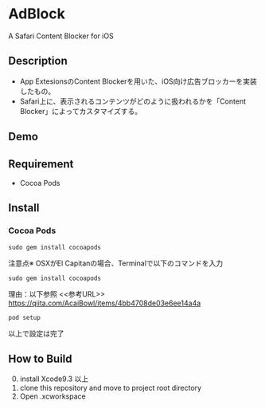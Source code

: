 AdBlock
=======
A Safari Content Blocker for iOS

## Description
* App ExtesionsのContent Blockerを用いた、iOS向け広告ブロッカーを実装したもの。
* Safari上に、表示されるコンテンツがどのように扱われるかを「Content Blocker」によってカスタマイズする。

## Demo

## Requirement
* Cocoa Pods

## Install

### Cocoa Pods

```terminal
sudo gem install cocoapods
```
注意点※ OSXがEl Capitanの場合、Terminalで以下のコマンドを入力
```terminal
sudo gem install cocoapods
```
理由：以下参照
<<参考URL>>  https://qiita.com/AcaiBowl/items/4bb4708de03e6ee14a4a
```terminal
pod setup
```
以上で設定は完了

## How to Build
0. install Xcode9.3 以上
1. clone this repository and move to project root directory
2. Open .xcworkspace
